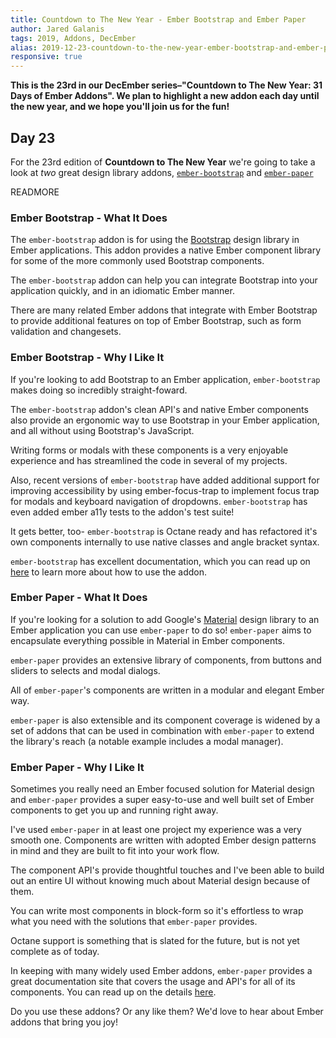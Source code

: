 ```yaml
---
title: Countdown to The New Year - Ember Bootstrap and Ember Paper
author: Jared Galanis
tags: 2019, Addons, DecEmber
alias: 2019-12-23-countdown-to-the-new-year-ember-bootstrap-and-ember-paper.md
responsive: true
---
```


**This is the 23rd in our DecEmber series–"Countdown to The New Year: 31 Days of Ember Addons". We plan to highlight a new addon each day until the new year, and we hope you'll join us for the fun!**

## Day 23

For the 23rd edition of **Countdown to The New Year** we're going to take a
look at *two* great design library addons, [`ember-bootstrap`](https://emberobserver.com/addons/ember-bootstrap) and [`ember-paper`](https://emberobserver.com/addons/ember-paper)

READMORE

### Ember Bootstrap - What It Does

The `ember-bootstrap` addon is for using the [Bootstrap](http://getbootstrap.com/) design library in Ember applications. This addon provides a native Ember component library for some of the more commonly used Bootstrap components.

The `ember-bootstrap` addon can help you can integrate Bootstrap into your application quickly, and in an idiomatic Ember manner.

There are many related Ember addons that integrate with Ember Bootstrap to provide additional features on top of Ember Bootstrap, such as form validation and changesets.

### Ember Bootstrap  - Why I Like It

If you're looking to add Bootstrap to an Ember application, `ember-bootstrap` makes doing so incredibly straight-foward.

The `ember-bootstrap` addon's clean API's and native Ember components also provide an ergonomic way to use Bootstrap in your Ember application, and all without using Bootstrap's JavaScript. 

Writing forms or modals with these components is a very enjoyable experience and has streamlined the code in several of my projects.

Also, recent versions of `ember-bootstrap` have added additional support for improving accessibility by using ember-focus-trap to implement focus trap for modals and keyboard navigation of dropdowns. `ember-bootstrap` has even added ember a11y tests to the addon's test suite!

It gets better, too- `ember-bootstrap` is Octane ready and has refactored it's own components internally to use native classes and angle bracket syntax.

`ember-bootstrap` has excellent documentation, which you can read up on [here](https://www.ember-bootstrap.com/) to learn more about how to use the addon.

### Ember Paper - What It Does

If you're looking for a solution to add Google's [Material](https://www.google.com/design/spec/material-design/introduction.html) design library to an Ember application you can use `ember-paper` to do so! `ember-paper` aims to encapsulate everything possible in Material in Ember components.

`ember-paper` provides an extensive library of components, from buttons and sliders to selects and modal dialogs.

All of `ember-paper`'s components are written in a modular and elegant Ember way.

`ember-paper` is also extensible and its component coverage is widened by a set of addons that can be used in combination with `ember-paper` to extend the library's reach (a notable example includes a modal manager).

### Ember Paper  - Why I Like It

Sometimes you really need an Ember focused solution for Material design and `ember-paper` provides a super easy-to-use and well built set of Ember components to get you up and running right away.

I've used `ember-paper` in at least one project my experience was a very smooth one. Components are written with adopted Ember design patterns in mind and they are built to fit into your work flow.

The component API's provide thoughtful touches and I've been able to build out an entire UI without knowing much about Material design because of them.

You can write most components in block-form so it's effortless to wrap what you need with the solutions that `ember-paper` provides.

Octane support is something that is slated for the future, but is not yet complete as of today.

In keeping with many widely used Ember addons, `ember-paper` provides a great documentation site that covers the usage and API's for all of its components. You can read up on the details [here](https://miguelcobain.github.io/ember-paper/).

Do you use these addons? Or any like them? We'd love to hear about Ember addons that bring you joy!
